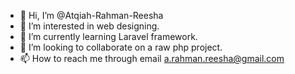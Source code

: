 - 👋 Hi, I’m @Atqiah-Rahman-Reesha
- 👀 I’m interested in web designing.
- 🌱 I’m currently learning Laravel framework.
- 💞️ I’m looking to collaborate on a raw php project.
- 📫 How to reach me through email a.rahman.reesha@gmail.com

<!---
Atqiah-Rahman-Reesha/Atqiah-Rahman-Reesha is a ✨ special ✨ repository because its `README.md` (this file) appears on your GitHub profile.
You can click the Preview link to take a look at your changes.
--->

